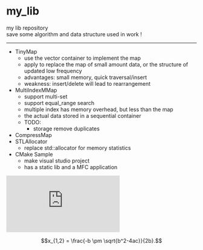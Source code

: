 <script type="text/javascript" src="http://cdn.mathjax.org/mathjax/latest/MathJax.js?config=default"></script>

my_lib
======

my lib repository  
save some algorithm and data structure used in work !

---

+ TinyMap
  - use the vector container to implement the map
  - apply to replace the map of small amount data, or the structure of updated low frequency
  - advantages: small memory, quick traversal/insert
  - weakness: insert/delete will lead to rearrangement
+ MultiIndexMMap
  - support multi-set
  - support equal_range search
  - multiple index has memory overhead, but less than the map
  - the actual data stored in a sequential container
  + TODO:
    - storage remove duplicates
+ CompressMap
+ STLAllocator
  - replace std::allocator for memory statistics
+ CMake Sample
  - make visual studio project
  - has a static lib and a MFC application




![equation](http://www.sciweavers.org/tex2img.php?eq=1%2Bsin%28mc%5E2%29%0D%0A&bc=White&fc=Black&im=jpg&fs=12&ff=arev&edit=0)

$$x_{1,2} = \frac{-b \pm \sqrt{b^2-4ac}}{2b}.$$
